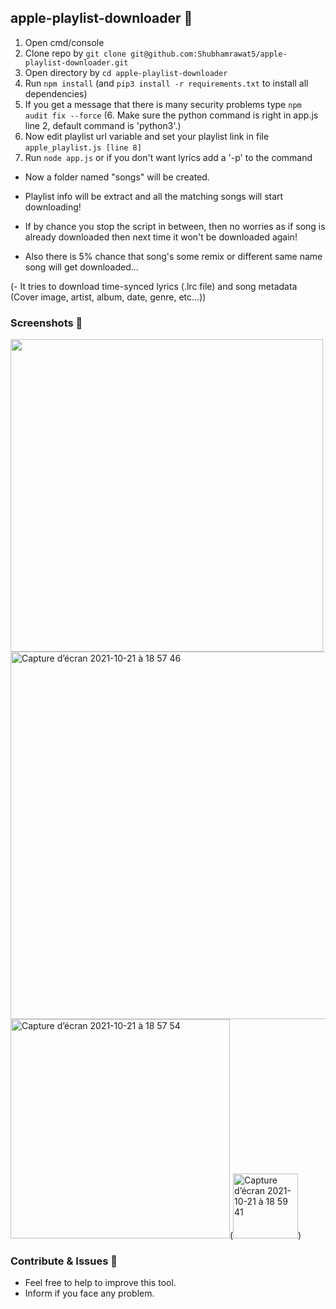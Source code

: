 ## apple-playlist-downloader 🎵

1. Open cmd/console
2. Clone repo by `git clone git@github.com:Shubhamrawat5/apple-playlist-downloader.git`
3. Open directory by `cd apple-playlist-downloader`
4. Run `npm install` (and `pip3 install -r requirements.txt` to install all dependencies)
5. If you get a message that there is many security problems type `npm audit fix --force` 
(6. Make sure the python command is right in app.js line 2, default command is 'python3'.)
7. Now edit playlist url variable and set your playlist link in file `apple_playlist.js [line 8]`
8. Run `node app.js` or if you don't want lyrics add a '-p' to the command

- Now a folder named "songs" will be created.

- Playlist info will be extract and all the matching songs will start downloading!

- If by chance you stop the script in between, then no worries as if song is already downloaded then next time it won't be downloaded again!

- Also there is 5% chance that song's some remix or different same name song will get downloaded...

(- It tries to download time-synced lyrics (.lrc file) and song metadata (Cover image, artist, album, date, genre, etc...))

### Screenshots 🚀

<img src = "https://i.ibb.co/jGkBFN6/aaaa.png" width="500"/>
<img width="588" alt="Capture d’écran 2021-10-21 à 18 57 46" src="https://user-images.githubusercontent.com/44288655/138323432-b65f9454-ad11-4a0f-be08-4c6021ae9192.png">
<img width="351" alt="Capture d’écran 2021-10-21 à 18 57 54" src="https://user-images.githubusercontent.com/44288655/138323447-54e455f2-c7d6-4f4c-b6f8-357eadc9b7e7.png">(<img width="104" alt="Capture d’écran 2021-10-21 à 18 59 41" src="https://user-images.githubusercontent.com/44288655/138323663-273786da-b16d-485b-9cbf-94836baa53f2.png">)


### Contribute & Issues 🚀

- Feel free to help to improve this tool.
- Inform if you face any problem.
